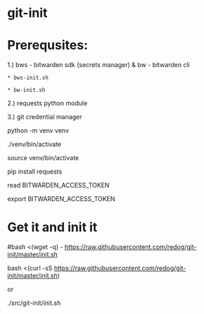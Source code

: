 git-init
========

# Prerequsites:
  1.) bws - bitwarden sdk (secrets manager) & bw - bitwarden cli

    * bws-init.sh

    * bw-init.sh
    
  2.) requests python module

  3.) git credential manager

python -m venv venv

./venv/bin/activate

source venv/bin/activate

pip install requests
  
read BITWARDEN_ACCESS_TOKEN

export BITWARDEN_ACCESS_TOKEN

# Get it and init it
#bash <(wget -q) - https://raw.githubusercontent.com/redog/git-init/master/init.sh

bash <(curl -sS https://raw.githubusercontent.com/redog/git-init/master/init.sh)

or

./src/git-init/init.sh
